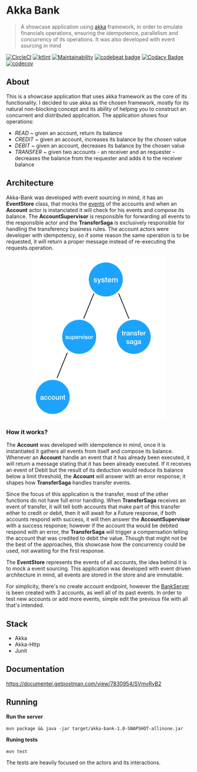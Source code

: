 # Akka Bank
> A showcase application using [akka](https://akka.io/ "akka") framework, in order to emulate financials operations, ensuring the idempotence, parallelism and concurrency of its operations. It was also developed with event sourcing in mind

[![CircleCI](https://circleci.com/gh/caueferreira/akka-bank.svg?style=svg)](https://circleci.com/gh/caueferreira/akka-bank) [![ktlint](https://img.shields.io/badge/code%20style-%E2%9D%A4-FF4081.svg)](https://ktlint.github.io/)
 [![Maintainability](https://api.codeclimate.com/v1/badges/6df8d9d2452bbe235682/maintainability)](https://codeclimate.com/github/caueferreira/akka-bank/maintainability) [![codebeat badge](https://codebeat.co/badges/c03cd996-266b-4601-a1ca-e7185407578a)](https://codebeat.co/projects/github-com-caueferreira-akka-bank-master) [![Codacy Badge](https://api.codacy.com/project/badge/Grade/2b7a211714e64697bc5f581082479182)](https://www.codacy.com/manual/caueferreira/akka-bank?utm_source=github.com&amp;utm_medium=referral&amp;utm_content=caueferreira/akka-bank&amp;utm_campaign=Badge_Grade) [![codecov](https://codecov.io/gh/caueferreira/akka-bank/branch/master/graph/badge.svg)](https://codecov.io/gh/caueferreira/akka-bank)

## About
This is a showcase application that uses akka framework as the core of its functionality. I decided to use akka as the chosen framework, mostly for its natural non-blocking concept and its ability of helping you to construct an concurrent and distributed application.
The application shows four operations:
*   *READ* ~ given an account, return its balance
*   *CREDIT* ~ given an account, increases its balance by the chosen value
*   *DEBIT* ~ given an account, decreases its balance by the chosen value
*   *TRANSFER* ~ given two accounts - an receiver and an requester - decreases the balance from the requester and adds it to the receiver balance

## Architecture

Akka-Bank was developed with event sourcing in mind, it has an **EventStore** class, that mocks the [events](https://github.com/caueferreira/akka-bank/blob/master/src/main/java/commands/Operation.kt) of the accounts and when an **Account** actor is instanciated it will check for his events and compose its balance. The **AccountSupervisor** is responsible for forwarding all events to the responsible actor and the **TransferSaga** is exclusively responsible for handling the transferency business rules. The account actors were developer with idempotency, so if some reason the same operation is to be requested, it will return a proper message instead of re-executing the requests.operation. 

<p align="center">
  <img src="https://github.com/caueferreira/akka-bank/blob/master/.github/actors.png" width="360">
</p>

### How it works?

The **Account** was developed with idempotence in mind, once it is instantiated it gathers all events from itself and compose its balance. Whenever an **Account** handle an event that it has already been executed, it will return a message stating that it has been already executed. If it receives an event of Debit but the result of its deduction would reduce its balance below a limit threshold, the **Account** will answer with an error response; it shapes how **TransferSaga** handles transfer events. 

Since the focus of this application is the transfer, most of the other functions do not have full error handling. When **TransferSaga** receives an event of transfer, it will tell both accounts that make part of this transfer either to credit or debit, then it will await for a Future response, if both accounts respond with success, it will then answer the **AccountSupervisor** with a success response; however if the account tha would be debited respond with an error, the **TransferSaga** will trigger a compensation telling the account that was credited to debit the value. Though that might not be the best of the approaches, this showcase how the concurrency could be used, not awaiting for the first response.

The **EventStore** represents the events of all accounts, the idea behind it is to mock a event sourcing. This application was developed with event driven architecture in mind, all events are stored in the store and are immutable.

For simplicity, there's no create account endpoint, however the [BankServer](https://github.com/caueferreira/akka-bank/blob/master/src/main/java/server/BankServer.kt#L37) is been created with 3 accounts, as well all of its past events. In order to test new accounts or add more events, simple edit the previous file with all that's intended.

## Stack
*   Akka
*   Akka-Http
*   Junit
 
## Documentation

https://documenter.getpostman.com/view/7830954/SVmvRyB2

## Running

**Run the server**

`mvn package && java -jar target/akka-bank-1.0-SNAPSHOT-allinone.jar`

**Runing tests**

`mvn test`

The tests are heavily focused on the actors and its interactions.
